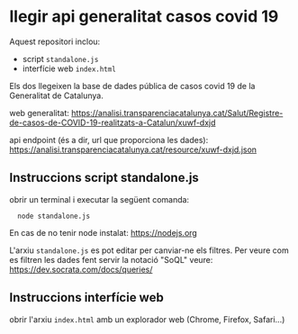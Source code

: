 # llegir api generalitat casos covid 19

Aquest repositori inclou:
  - script ```standalone.js```
  - interfície web ```index.html```

Els dos llegeixen la base de dades pública de casos covid 19 de la Generalitat
de Catalunya.

web generalitat:
https://analisi.transparenciacatalunya.cat/Salut/Registre-de-casos-de-COVID-19-realitzats-a-Catalun/xuwf-dxjd

api endpoint (és a dir, url que proporciona les dades):
https://analisi.transparenciacatalunya.cat/resource/xuwf-dxjd.json

## Instruccions script standalone.js

obrir un terminal i executar la següent comanda:

```
  node standalone.js
```

En cas de no tenir node instalat: https://nodejs.org

L'arxiu ```standalone.js``` es pot editar per canviar-ne els filtres. Per veure
com es filtren les dades fent servir la notació "SoQL" veure:
https://dev.socrata.com/docs/queries/

## Instruccions interfície web

obrir l'arxiu ```index.html``` amb un explorador web (Chrome, Firefox, Safari...)
